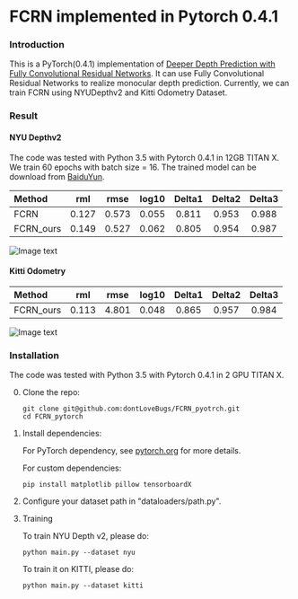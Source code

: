 # FCRN implemented in Pytorch 0.4.1


### Introduction
This is a PyTorch(0.4.1) implementation of [Deeper Depth Prediction with Fully Convolutional Residual Networks](http://ieeexplore.ieee.org/document/7785097/). It
can use Fully Convolutional Residual Networks to realize monocular depth prediction. Currently, we can train FCRN
using NYUDepthv2 and Kitti Odometry Dataset.


### Result

#### NYU Depthv2

The code was tested with Python 3.5 with Pytorch 0.4.1 in 12GB TITAN X.  We train 60 epochs with batch size = 16. The trained model can be download from [BaiduYun](https://pan.baidu.com/s/1A3lq0ntPKBOH-En818bo8A).

 Method |   rml  | rmse  | log10 | Delta1 | Delta2 | Delta3 
 :-------| :------: | :------: | :------: | :------: | :------: | :------: 
 FCRN   | 0.127  | 0.573 | 0.055 | 0.811 | 0.953 | 0.988
 FCRN_ours  | 0.149 | 0.527 | 0.062 | 0.805 | 0.954 | 0.987
 
![Image text](https://github.com/dontLoveBugs/FCRN_pytorch/blob/master/result/nyu.png)

#### Kitti Odometry
 Method |   rml  | rmse  | log10 | Delta1 | Delta2 | Delta3 
 :-------| :------: | :------: | :------: | :------: | :------: | :------: 
 FCRN_ours  | 0.113 | 4.801 | 0.048 | 0.865 | 0.957 | 0.984
 
 ![Image text](https://github.com/dontLoveBugs/FCRN_pytorch/blob/master/result/kitti.png)

### Installation
The code was tested with Python 3.5 with Pytorch 0.4.1 in 2 GPU TITAN X. 

0. Clone the repo:
    ```Shell
    git clone git@github.com:dontLoveBugs/FCRN_pyotrch.git
    cd FCRN_pytorch
    ```

1. Install dependencies:

    For PyTorch dependency, see [pytorch.org](https://pytorch.org/) for more details.

    For custom dependencies:
    ```Shell
    pip install matplotlib pillow tensorboardX
    ```

2. Configure your dataset path in "dataloaders/path.py".

3. Training

    To train NYU Depth v2, please do:
    ```Shell
    python main.py --dataset nyu
    ```

    To train it on KITTI, please do:
    ```Shell
    python main.py --dataset kitti
    ```




